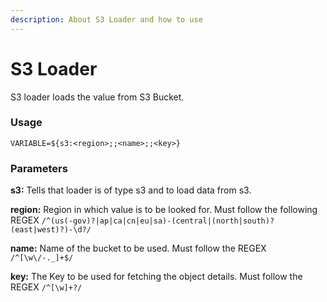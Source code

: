```yaml
---
description: About S3 Loader and how to use
---
```


# S3 Loader

S3 loader loads the value from S3 Bucket.

### Usage

```text
VARIABLE=${s3:<region>;;<name>;;<key>}
```

### **Parameters**

**s3:** Tells that loader is of type s3 and to load data from s3.

**region:** Region in which value is to be looked for. Must follow the following REGEX `/^(us(-gov)?|ap|ca|cn|eu|sa)-(central|(north|south)?(east|west)?)-\d?/`

**name:** Name of the bucket to be used. Must follow the REGEX `/^[\w\/-._]+$/`

**key:** The Key to be used for fetching the object details. Must follow the REGEX `/^[\w]+?/`
